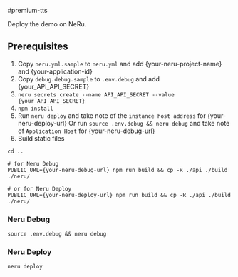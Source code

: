 #premium-tts

Deploy the demo on NeRu.

## Prerequisites 
1. Copy `neru.yml.sample` to `neru.yml` and add {your-neru-project-name} and {your-application-id}
2. Copy `debug.debug.sample` to `.env.debug` and add {your_API_API_SECRET}
3. `neru secrets create --name API_API_SECRET --value {your_API_API_SECRET}`
4. `npm install`
5. Run `neru deploy` and take note of the `instance host address` for {your-neru-deploy-url}
   Or run `source .env.debug && neru debug` and take note of `Application Host` for {your-neru-debug-url} 
6. Build static files
```
cd ..

# for Neru Debug 
PUBLIC_URL={your-neru-debug-url} npm run build && cp -R ./api ./build ./neru/

# or for Neru Deploy
PUBLIC_URL={your-neru-deploy-url} npm run build && cp -R ./api ./build ./neru/

```

### Neru Debug 
```
source .env.debug && neru debug
```

### Neru Deploy
```
neru deploy
```
